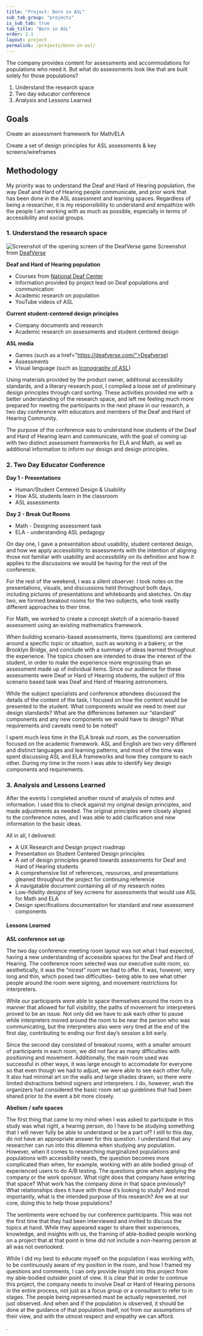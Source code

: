 ```yaml
---
title: "Project: Born in ASL"
sub_tab_group: "projects"
is_sub_tab: true
tab_title: "Born in ASL"
order: 2.1
layout: project
permalink: /projects/born-in-asl/
---
```


The company provides content for assessments and accommodations for populations who need it. But what do assessments look like that are built solely for those populations? 

1. Understand the research space
2. Two day educator conference
3. Analysis and Lessons Learned

<h2>Goals</h2>

Create an assessment framework for Math/ELA

Create a set of design principles for ASL assessments & key screens/wireframes

<h2>Methodology</h2>

My priority was to understand the Deaf and Hard of Hearing population, the way Deaf and Hard of Hearing people communicate, and prior work that has been done in the ASL assessment and learning spaces. Regardless of being a researcher, it is my responsibility to understand and empathize with the people I am working with as much as possible, especially in terms of accessibility and social groups. 

<h3>1. Understand the research space</h3>

<div class="imagecontainer">
<img src="../../static/img/deafverseScreenshot.png" alt="Screenshot of the opening screen of the DeafVerse game" />
<span class="caption">Screenshot from <a href="https://deafverse.com/">DeafVerse</a></span>
</div>

<strong>Deaf and Hard of Hearing population</strong>
- Courses from <a href="https://www.nationaldeafcenter.org/resources">National Deaf Center</a>
- Information provided by project lead on Deaf populations and communication
- Academic research on population
- YouTube videos of ASL 

<strong>Current student-centered design principles</strong>
- Company documents and research
- Academic research on assessments and student centered design

<strong>ASL media</strong>
- Games (such as a href="https://deafverse.com/">Deafverse</a>)
- Assessments
- Visual language (such as <a href="https://uxdesign.cc/the-iconography-of-american-sign-language-c27290e98055">Iconography of ASL</a>)

Using materials provided by the product owner, additional accessibility standards, and a literary research pool, I compiled a loose set of preliminary design principles through card sorting. These activities provided me with a better understanding of the research space, and left me feeling much more prepared for meeting the participants in the next phase in our research, a two day conference with educators and members of the Deaf and Hard of Hearing Community.

The purpose of the conference was to understand how students of the Deaf and Hard of Hearing learn and communicate, with the goal of coming up with two distinct assessment frameworks for ELA and Math, as well as additional information to inform our design and design principles. 

<h3>2. Two Day Educator Conference</h3>

<strong>Day 1 - Presentations</strong>
- Human/Student Centered Design & Usability
- How ASL students learn in the classroom
- ASL assessments

<strong>Day 2 - Break Out Rooms</strong>
- Math - Designing assessment task
- ELA - understanding ASL pedagogy

On day one, I gave a presentation about usability, student centered design, and how we apply accessibility to assessments with the intention of aligning those not familiar with usability and accessibility on its definition and how it applies to the discussions we would be having for the rest of the conference. 

For the rest of the weekend, I was a sllent observer. I took notes on the presentations, visuals, and discussions held throughout both days, including pictures of presentations and whiteboards and sketches.
On day two, we formed breakout rooms for the two subjects, who took vastly different approaches to their time. 

For Math, we worked to create a concept sketch of a scenario-based assessment using an existing mathematics framework. 

When building scenario-based assessments, items (questions) are centered around a specific topic or situation, such as working in a bakery, or the Brooklyn Bridge, and conclude with a summary of ideas learned throughout the experience. The topics chosen are intended to draw the interest of the student, in order to make the experience more engrossing than an assessment made up of individual items. Since our audience for these assessments were Deaf or Hard of Hearing students, the subject of this scenario based task was Deaf and Hard of Hearing astronomers. 

While the subject specialists and conference attendees discussed the details of the content of the task, I focused on how the content would be presented to the student. What components would we need to meet our design standards? What are the differences between our “standard” components and any new components we would have to design? What requirements and caveats need to be noted? 

I spent much less time in the ELA break out room, as the conversation focused on the academic framework. ASL and English are two very different and distinct languages and learning patterns, and most of the time was spent discussing ASL and ELA frameworks and how they compare to each other. During my time in the room I was able to identify key design components and requirements.

<h3>3. Analysis and Lessons Learned</h3>

After the events I completed another round of analysis of notes and information. I used this to check against my original design principles, and made adjustments as needed. The original principles were closely aligned to the conference notes, and I was able to add clarification and new information to the basic ideas. 

All in all, I delivered: 
- A UX Research and Design project roadmap
- Presentation on Student Centered Design principles
- A set of design principles geared towards assessments for Deaf and Hard of Hearing students
- A comprehensive list of references, resources, and presentations gleaned throughout the project for continuing reference
- A navigatable document containing all of my research notes
- Low-fidelity designs of key screens for assessments that would use ASL for Math and ELA
- Design specifications documentation for standard and new assessment components

<h4>Lessons Learned</h4>

<strong>ASL conference set up</strong>

The two day conference meeting room layout was not what I had expected, having a new understanding of accessible spaces for the Deaf and Hard of Hearing. The conference room selected was our executive suite room, so aesthetically, it was the “nicest” room we had to offer. It was, however, very long and thin, which posed two difficulties- being able to see what other people around the room were signing, and movement restrictions for interpreters.  

While our participants were able to space themselves around the room in a manner that allowed for full visibility, the paths of movement for interpreters proved to be an issue. Not only did we have to ask each other to pause while interpreters moved around the room to be near the person who was communicating, but the interpreters also were very tired at the end of the first day, contributing to ending our first day’s session a bit early. 

Since the second day consisted of breakout rooms, with a smaller amount of participants in each room, we did not face as many difficulties with positioning and movement. Additionally, the main room used was successful in other ways, it was large enough to accomodate for everyone so that even though we had to adjust, we were able to see each other fully. It also had minimal art on the walls and large shades drawn, so there were limited distractions behind signers and interpreters. I do, however, wish the organizers had considered the basic room set up guidelines that had been shared prior to the event a bit more closely.

<strong>Abelism / safe spaces</strong>

The first thing that came to my mind when I was asked to participate in this study was what right, a hearing person, do I have to be studying something that I will never fully be able to understand or be a part of? I still to this day, do not have an appropriate answer for this question. I understand that any researcher can run into this dilemma when studying any population. However, when it comes to researching marginalized populations and populations with accessibility needs, the question becomes more complicated than when, for example, working with an able bodied group of experienced users to do A/B testing. The questions grow when applying the company or the work sponsor. What right does that company have entering that space? What work has the company done in that space previously? What relationships does it have with those it’s looking to study? And most importantly, what is the intended purpose of this research? Are we at our core, doing this to help those populations? 

The sentiments were echoed by our conference participants. This was not the first time that they had been interviewed and invited to discuss the topics at hand.  While they appeared eager to share their experiences, knowledge, and insights with us, the framing of able-bodied people working on a project that at that point in time did not include a non-hearing person at all was not overlooked. 

While I did my best to educate myself on the population I was working with, to be continuously aware of my position in the room, and how I framed my questions and comments, I can only provide insight into this project from my able-bodied outsider point of view. It is clear that in order to continue this project, the company needs to involve Deaf or Hard of Hearing persons in the entire process, not just as a focus group or a consultant to refer to in stages. The people being represented must be actually represented, not just observed. And when and if the population is observed, it should be done at the guidance of that population itself, not from our assumptions of their view, and with the utmost respect and empathy we can afford.
 


 .